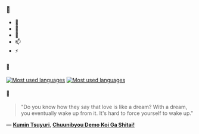 ### 👋

- 🔭
- 🌱
- 💬
- 📫
- ⚡

#### 🧏

[![Most used languages](https://github-readme-stats-aynah.vercel.app/api/top-langs/?username=aynh&theme=solarized-dark&langs_count=6&layout=compact&hide_title=true)](https://github.com/anuraghazra/github-readme-stats#gh-dark-mode-only)
[![Most used languages](https://github-readme-stats-aynah.vercel.app/api/top-langs/?username=aynh&theme=solarized-light&langs_count=6&layout=compact&hide_title=true)](https://github.com/anuraghazra/github-readme-stats#gh-light-mode-only)

#### 💬

> "Do you know how they say that love is like a dream? With a dream, you eventually wake up from it. It's hard to force yourself to wake up."

&mdash; [**Kumin Tsuyuri**](https://myanimelist.net/character.php?q=Kumin%20Tsuyuri&cat=character), [**Chuunibyou Demo Koi Ga Shitai!**](https://myanimelist.net/search/all?q=Chuunibyou%20Demo%20Koi%20Ga%20Shitai!&cat=all)
